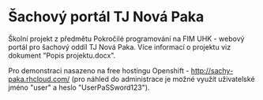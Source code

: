 # Šachový portál TJ Nová Paka

Školní projekt z předmětu Pokročilé programování na FIM UHK - webový portál pro šachový oddíl TJ Nová Paka. Více informací o projektu viz dokument "Popis projektu.docx".

Pro demonstraci nasazeno na free hostingu Openshift - http://sachy-paka.rhcloud.com/ (pro náhled do administrace je možné využít uživatelské jméno "user" a heslo "UserPaSSword123").

